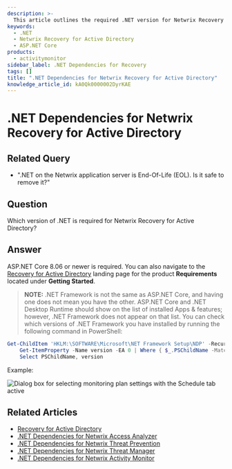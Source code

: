 ```yaml
---
description: >-
  This article outlines the required .NET version for Netwrix Recovery for Active Directory and provides guidance on checking installed .NET Framework versions.
keywords:
  - .NET
  - Netwrix Recovery for Active Directory
  - ASP.NET Core
products:
  - activitymonitor
sidebar_label: .NET Dependencies for Recovery
tags: []
title: ".NET Dependencies for Netwrix Recovery for Active Directory"
knowledge_article_id: kA0Qk0000002DyrKAE
---
```


# .NET Dependencies for Netwrix Recovery for Active Directory

## Related Query

- ".NET on the Netwrix application server is End-Of-Life (EOL). Is it safe to remove it?"

## Question

Which version of .NET is required for Netwrix Recovery for Active Directory?

## Answer

ASP.NET Core 8.06 or newer is required. You can also navigate to the [Recovery for Active Directory](/docs/recoveryforactivedirectory/) landing page for the product **Requirements** located under **Getting Started**.

> **NOTE:** .NET Framework is not the same as ASP.NET Core, and having one does not mean you have the other. ASP.NET Core and .NET Desktop Runtime should show on the list of installed Apps & features; however, .NET Framework does not appear on that list. You can check which versions of .NET Framework you have installed by running the following command in PowerShell:

```powershell
Get-ChildItem 'HKLM:\SOFTWARE\Microsoft\NET Framework Setup\NDP' -Recurse | 
    Get-ItemProperty -Name version -EA 0 | Where { $_.PSChildName -Match '^(?!S)\p{L}'} | 
    Select PSChildName, version
```

Example:

![Dialog box for selecting monitoring plan settings with the Schedule tab active](https://nwxcorp.file.force.com/servlet/rtaImage?eid=ka0Qk000000DMqk&feoid=00N0g000004CA0p&refid=0EMQk00000Bs0kh)

## Related Articles

- [Recovery for Active Directory](/docs/recoveryforactivedirectory/)
- [.NET Dependencies for Netwrix Access Analyzer](/docs/kb/activitymonitor/net_dependencies_for_netwrix_access_analyzer)
- [.NET Dependencies for Netwrix Threat Prevention](/docs/kb/activitymonitor/net_dependencies_for_netwrix_threat_prevention)
- [.NET Dependencies for Netwrix Threat Manager](/docs/kb/activitymonitor/net_dependencies_for_netwrix_threat_manager)
- [.NET Dependencies for Netwrix Activity Monitor](/docs/kb/activitymonitor/net_dependencies_for_netwrix_activity_monitor)